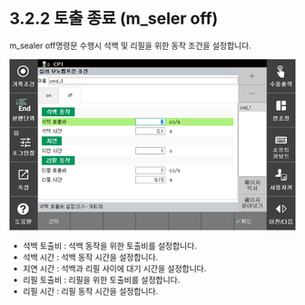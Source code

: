 ﻿# 3.2.2 토출 종료 (m_seler off)

m_sealer off명령문 수행시 석백 및 리필을 위한 동작 조건을 설정합니다. 

![](../../_assets/image14.png)

- 석백 토출비 : 석백 동작을 위한 토출비를 설정합니다.
- 석백 시간 : 석백 동작 시간을 설정합니다.
- 지연 시간 : 석백과 리필 사이에 대기 시간을 설정합니다.
- 리필 토출비 : 리필을 위한 토출비를 설정합니다.
- 리필 시간 : 리필 동작 시간을 설정합니다.

